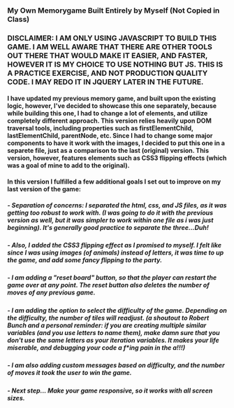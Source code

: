 ### My Own Memorygame Built Entirely by Myself (Not Copied in Class)
### DISCLAIMER: I AM ONLY USING JAVASCRIPT TO BUILD THIS GAME. I AM WELL AWARE THAT THERE ARE OTHER TOOLS OUT THERE THAT WOULD MAKE IT EASIER, AND FASTER, HOWEVER IT IS MY CHOICE TO USE NOTHING BUT JS. THIS IS A PRACTICE EXERCISE, AND NOT PRODUCTION QUALITY CODE. I MAY REDO IT IN JQUERY LATER IN THE FUTURE.

#### I have updated my previous memory game, and built upon the existing logic, however, I've decided to showcase this one separately, because while building this one, I had to change a lot of elements, and utilize completely different approach. This version relies heavily upon DOM traversal tools, including properties such as firstElementChild, lastElementChild, parentNode, etc. Since I had to change some major components to have it work with the images, I decided to put this one in a separete file, just as a comparison to the last (original) version. This version, however, features elements such as CSS3 flipping effects (which was a goal of mine to add to the original). 

#### In this version I fulfilled a few additional goals I set out to improve on my last version of the game:

##### - Separation of concerns: I separated the html, css, and JS files, as it was getting too robust to work with. (I was going to do it with the previous version as well, but it was simpler to work within one file as i was just beginning). It's generally good practice to separate the three...Duh!

##### - Also, I added the CSS3 flipping effect as I promised to myself. I felt like since I was using images (of animals) instead of letters, it was time to up the game, and add some fancy flipping to the party.

##### - I am adding a "reset board" button, so that the player can restart the game over at any point. The reset button also deletes the number of moves of any previous game.

##### - I am adding the option to select the difficulty of the game. Depending on the difficulty, the number of tiles will readjust. (a shoutout to Robert Bunch and a personal reminder: if you are creating multiple similar variables (and you use letters to name them), make damn sure that you don't use the same letters as your iteration variables. It makes your life miserable, and debugging your code a f***ing pain in the a**!!!)

##### - I am also adding custom messages based on difficulty, and the number of moves it took the user to win the game.

##### - Next step... Make your game responsive, so it works with all screen sizes.

